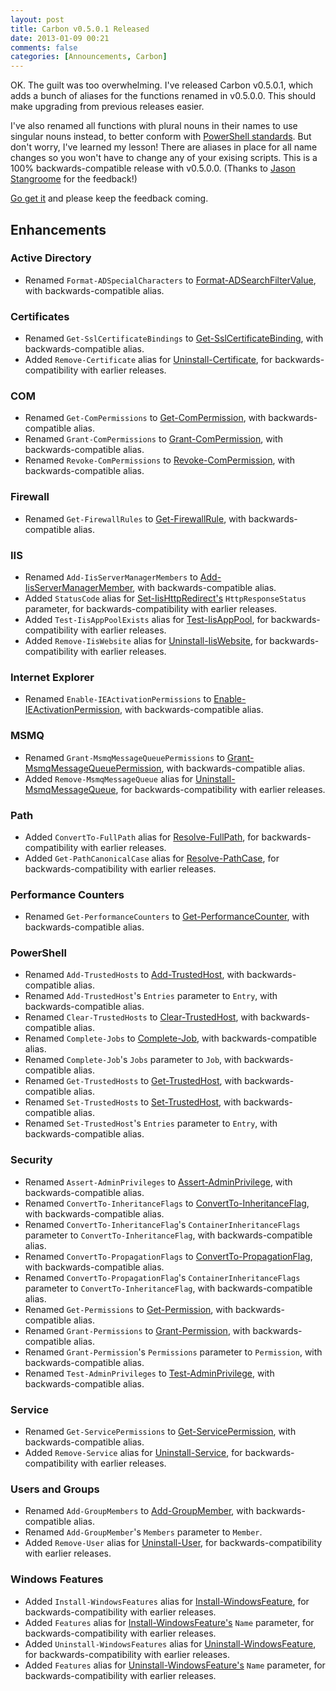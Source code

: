 ```yaml
---
layout: post
title: Carbon v0.5.0.1 Released
date: 2013-01-09 00:21
comments: false
categories: [Announcements, Carbon]
---
```


OK.  The guilt was too overwhelming.  I've released Carbon v0.5.0.1, which adds a bunch of aliases for the functions renamed in v0.5.0.0.  This should make upgrading from previous releases easier.  

I've also renamed all functions with plural nouns in their names to use singular nouns instead, to better conform with [PowerShell standards](http://msdn.microsoft.com/en-us/library/windows/desktop/dd878270(v=vs.85).aspx#SD01). But don't worry, I've learned my lesson!  There are aliases in place for all name changes so you won't have to change any of your exising scripts.  This is a 100% backwards-compatible release with v0.5.0.0. (Thanks to [Jason Stangroome](http://codeassassin.com) for the feedback!)  

[Go get it](http://bitbucket.org/splatteredbits/carbon/downloads) and please keep the feedback coming.

## Enhancements

### Active Directory
 
 * Renamed `Format-ADSpecialCharacters` to [Format-ADSearchFilterValue](http://get-carbon.org/help/Format-ADSearchFilterValue.html), with backwards-compatible alias.
 
### Certificates

 * Renamed `Get-SslCertificateBindings` to [Get-SslCertificateBinding](http://get-carbon.org/help/Get-SslCertificateBinding.html), with backwards-compatible alias.
 * Added `Remove-Certificate` alias for [Uninstall-Certificate](http://get-carbon.org/help/Uninstall-Certificate.html), for backwards-compatibility with earlier releases.
 
### COM

 * Renamed `Get-ComPermissions` to [Get-ComPermission](http://get-carbon.org/help/Get-ComPermission.html), with backwards-compatible alias.
 * Renamed `Grant-ComPermissions` to [Grant-ComPermission](http://get-carbon.org/help/Grant-ComPermission.html), with backwards-compatible alias.
 * Renamed `Revoke-ComPermissions` to [Revoke-ComPermission](http://get-carbon.org/help/Revoke-ComPermission.html), with backwards-compatible alias.
 
### Firewall

 * Renamed `Get-FirewallRules` to [Get-FirewallRule](http://get-carbon.org/help/Get-FirewallRule.html), with backwards-compatible alias.
 
### IIS

 * Renamed `Add-IisServerManagerMembers` to [Add-IisServerManagerMember](http://get-carbon.org/help/Add-IisServerManagerMember.html), with backwards-compatible alias.
 * Added `StatusCode` alias for [Set-IisHttpRedirect's](http://get-carbon.org/help/Set-IisHttpRedirect.html) `HttpResponseStatus` parameter, for backwards-compatibility with earlier releases.
 * Added `Test-IisAppPoolExists` alias for [Test-IisAppPool](http://get-carbon.org/help/Test-IisAppPool.html), for backwards-compatibility with earlier releases.
 * Added `Remove-IisWebsite` alias for [Uninstall-IisWebsite](http://get-carbon.org/help/Uninstall-IisWebsite.html), for backwards-compatibility with earlier releases.
 
### Internet Explorer

 * Renamed `Enable-IEActivationPermissions` to [Enable-IEActivationPermission](http://get-carbon.org/help/Enable-IEActivationPermission.html), with backwards-compatible alias.
 
### MSMQ

 * Renamed `Grant-MsmqMessageQueuePermissions` to [Grant-MsmqMessageQueuePermission](http://get-carbon.org/help/Grant-MsmqMessageQueuePermission.html), with backwards-compatible alias.
 * Added `Remove-MsmqMessageQueue` alias for [Uninstall-MsmqMessageQueue](http://get-carbon.org/help/Uninstall-MsmqMessageQueue.html), for backwards-compatibility with earlier releases.

### Path

 * Added `ConvertTo-FullPath` alias for [Resolve-FullPath](http://get-carbon.org/help/Resolve-FullPath.html), for backwards-compatibility with earlier releases.
 * Added `Get-PathCanonicalCase` alias for [Resolve-PathCase](http://get-carbon.org/help/Resolve-PathCase.html), for backwards-compatibility with earlier releases.
	
### Performance Counters

 * Renamed `Get-PerformanceCounters` to [Get-PerformanceCounter](http://get-carbon.org/help/Get-PerformanceCounter.html), with backwards-compatible alias.

### PowerShell

 * Renamed `Add-TrustedHosts` to [Add-TrustedHost](http://get-carbon.org/help/Add-TrustedHost.html), with backwards-compatible alias.
 * Renamed `Add-TrustedHost`'s `Entries` parameter to `Entry`, with backwards-compatible alias.
 * Renamed `Clear-TrustedHosts` to [Clear-TrustedHost](http://get-carbon.org/help/Clear-TrustedHost.html), with backwards-compatible alias. 
 * Renamed `Complete-Jobs` to [Complete-Job](http://get-carbon.org/help/Complete-Job.html), with backwards-compatible alias.
 * Renamed `Complete-Job`'s `Jobs` parameter to `Job`, with backwards-compatible alias.
 * Renamed `Get-TrustedHosts` to [Get-TrustedHost](http://get-carbon.org/help/Get-TrustedHost.html), with backwards-compatible alias.
 * Renamed `Set-TrustedHosts` to [Set-TrustedHost](http://get-carbon.org/help/Set-TrustedHost.html), with backwards-compatible alias.
 * Renamed `Set-TrustedHost`'s `Entries` parameter to `Entry`, with backwards-compatible alias.
 
### Security

 * Renamed `Assert-AdminPrivileges` to [Assert-AdminPrivilege](http://get-carbon.org/help/Assert-AdminPrivilege.html), with backwards-compatible alias.
 * Renamed `ConvertTo-InheritanceFlags` to [ConvertTo-InheritanceFlag](http://get-carbon.org/help/ConvertTo-InheritanceFlag.html), with backwards-compatible alias.
 * Renamed `ConvertTo-InheritanceFlag`'s `ContainerInheritanceFlags` parameter to `ConvertTo-InheritanceFlag`, with backwards-compatible alias.
 * Renamed `ConvertTo-PropagationFlags` to [ConvertTo-PropagationFlag](http://get-carbon.org/help/ConvertTo-PropagationFlag.html), with backwards-compatible alias.
 * Renamed `ConvertTo-PropagationFlag`'s `ContainerInheritanceFlags` parameter to `ConvertTo-InheritanceFlag`, with backwards-compatible alias.
 * Renamed `Get-Permissions` to [Get-Permission](http://get-carbon.org/help/Get-Permission.html), with backwards-compatible alias.
 * Renamed `Grant-Permissions` to [Grant-Permission](http://get-carbon.org/help/Grant-Permission.html), with backwards-compatible alias.
 * Renamed `Grant-Permission`'s `Permissions` parameter to `Permission`, with backwards-compatible alias.
 * Renamed `Test-AdminPrivileges` to [Test-AdminPrivilege](http://get-carbon.org/help/Test-AdminPrivilege.html), with backwards-compatible alias.
 
### Service

 * Renamed `Get-ServicePermissions` to [Get-ServicePermission](http://get-carbon.org/help/Get-ServicePermission.html), with backwards-compatible alias.
 * Added `Remove-Service` alias for [Uninstall-Service](http://get-carbon.org/help/Uninstall-Service.html), for backwards-compatibility with earlier releases.
 
### Users and Groups

 * Renamed `Add-GroupMembers` to [Add-GroupMember](http://get-carbon.org/help/Add-GroupMember.html), with backwards-compatible alias.
 * Renamed `Add-GroupMember`'s `Members` parameter to `Member`.
 * Added `Remove-User` alias for [Uninstall-User](http://get-carbon.org/help/Uninstall-User.html), for backwards-compatibility with earlier releases.

### Windows Features

 * Added `Install-WindowsFeatures` alias for [Install-WindowsFeature](http://get-carbon.org/help/Install-WindowsFeature.html), for backwards-compatibility with earlier releases.
 * Added `Features` alias for  [Install-WindowsFeature's](http://get-carbon.org/help/Install-WindowsFeature.html) `Name` parameter, for backwards-compatibility with earlier releases.
 * Added `Uninstall-WindowsFeatures` alias for [Uninstall-WindowsFeature](http://get-carbon.org/help/Uninstall-WindowsFeature.html), for backwards-compatibility with earlier releases.
 * Added `Features` alias for  [Uninstall-WindowsFeature's](http://get-carbon.org/help/Uninstall-WindowsFeature.html) `Name` parameter, for backwards-compatibility with earlier releases.
